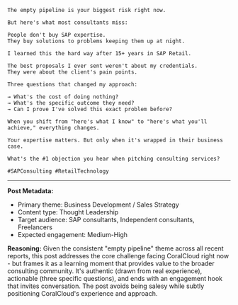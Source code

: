 ```
The empty pipeline is your biggest risk right now.

But here's what most consultants miss:

People don't buy SAP expertise.
They buy solutions to problems keeping them up at night.

I learned this the hard way after 15+ years in SAP Retail.

The best proposals I ever sent weren't about my credentials.
They were about the client's pain points.

Three questions that changed my approach:

→ What's the cost of doing nothing?
→ What's the specific outcome they need?
→ Can I prove I've solved this exact problem before?

When you shift from "here's what I know" to "here's what you'll achieve," everything changes.

Your expertise matters. But only when it's wrapped in their business case.

What's the #1 objection you hear when pitching consulting services?

#SAPConsulting #RetailTechnology
```

---
**Post Metadata:**
- Primary theme: Business Development / Sales Strategy
- Content type: Thought Leadership
- Target audience: SAP consultants, Independent consultants, Freelancers
- Expected engagement: Medium-High

**Reasoning:**
Given the consistent "empty pipeline" theme across all recent reports, this post addresses the core challenge facing CoralCloud right now - but frames it as a learning moment that provides value to the broader consulting community. It's authentic (drawn from real experience), actionable (three specific questions), and ends with an engagement hook that invites conversation. The post avoids being salesy while subtly positioning CoralCloud's experience and approach.